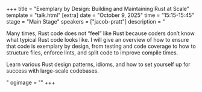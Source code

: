 +++
title = "Exemplary by Design: Building and Maintaining Rust at Scale"
template = "talk.html"
[extra]
  date = "October 9, 2025"
  time = "15:15-15:45"
  stage = "Main Stage"
  speakers = ["jacob-pratt"]
  description = "<p>Many times, Rust code does not “feel” like Rust because coders don’t know what typical Rust code looks like. I will give an overview of how to ensure that code is exemplary by design, from testing and code coverage to how to structure files, enforce lints, and split code to improve compile times.</p><p>Learn various Rust design patterns, idioms, and how to set yourself up for success with large-scale codebases.</p>"
  ogimage = ""
+++
